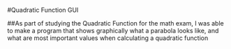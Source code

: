 #Quadratic Function GUI

##As part of studying the Quadratic Function for the math exam, I was able to make a program that shows graphically what a parabola looks like,
and what are most important values when calculating a quadratic function
